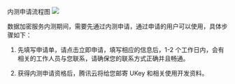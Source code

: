 内测申请流程图
![](https://mc.qcloudimg.com/static/img/2ece7b98556255ef06e36255a195907c/2017-10-30_150849.png)

数据加密服务内测期间，需要先通过内测申请，通过申请的用户可以使用，具体步骤如下：

1. 先填写申请单，请点击立即申请，填写相应的信息后，1-2 个工作日内，会有相关的工作人员与您联系，请确保您的联系方式正确并且畅通。

2. 获得内测申请资格后，腾讯云将给您邮寄 UKey 和相关使用开发资料。